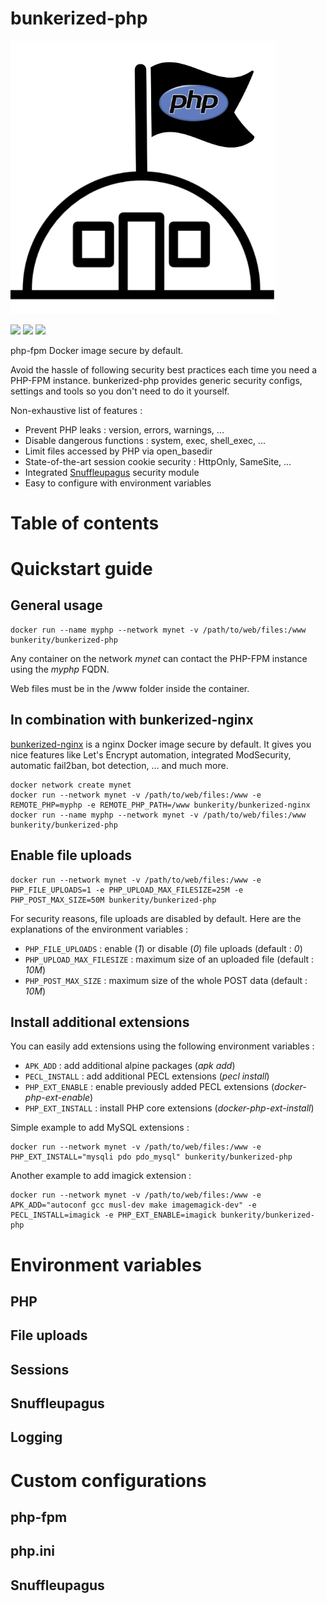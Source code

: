 # bunkerized-php

<img src="https://github.com/bunkerity/bunkerized-php/blob/master/logo.png?raw=true" width="425" />

<img src="https://img.shields.io/badge/PHP-7.4.11-blue" /> <img src="https://img.shields.io/docker/cloud/build/bunkerity/bunkerized-php" /> <img src="https://img.shields.io/github/last-commit/bunkerity/bunkerized-php" />

php-fpm Docker image secure by default.

Avoid the hassle of following security best practices each time you need a PHP-FPM instance. bunkerized-php provides generic security configs, settings and tools so you don't need to do it yourself.

Non-exhaustive list of features :
- Prevent PHP leaks : version, errors, warnings, ...
- Disable dangerous functions : system, exec, shell_exec, ...
- Limit files accessed by PHP via open_basedir
- State-of-the-art session cookie security : HttpOnly, SameSite, ...
- Integrated [Snuffleupagus](https://snuffleupagus.readthedocs.io) security module
- Easy to configure with environment variables

# Table of contents

# Quickstart guide

## General usage

```
docker run --name myphp --network mynet -v /path/to/web/files:/www bunkerity/bunkerized-php
```

Any container on the network *mynet* can contact the PHP-FPM instance using the *myphp* FQDN.

Web files must be in the /www folder inside the container.

## In combination with bunkerized-nginx

[bunkerized-nginx](https://github.com/bunkerity/bunkerized-nginx) is a nginx Docker image secure by default. It gives you nice features like Let's Encrypt automation, integrated ModSecurity, automatic fail2ban, bot detection, ... and much more.

```
docker network create mynet
docker run --network mynet -v /path/to/web/files:/www -e REMOTE_PHP=myphp -e REMOTE_PHP_PATH=/www bunkerity/bunkerized-nginx
docker run --name myphp --network mynet -v /path/to/web/files:/www bunkerity/bunkerized-php
```

## Enable file uploads

```
docker run --network mynet -v /path/to/web/files:/www -e PHP_FILE_UPLOADS=1 -e PHP_UPLOAD_MAX_FILESIZE=25M -e PHP_POST_MAX_SIZE=50M bunkerity/bunkerized-php
```

For security reasons, file uploads are disabled by default. Here are the explanations of the environment variables :
- `PHP_FILE_UPLOADS` : enable (*1*) or disable (*0*) file uploads (default : *0*)
- `PHP_UPLOAD_MAX_FILESIZE` : maximum size of an uploaded file (default : *10M*)
- `PHP_POST_MAX_SIZE` : maximum size of the whole POST data (default : *10M*)

## Install additional extensions

You can easily add extensions using the following environment variables :
- `APK_ADD` : add additional alpine packages (*apk add*)
- `PECL_INSTALL` : add additional PECL extensions (*pecl install*)
- `PHP_EXT_ENABLE` : enable previously added PECL extensions (*docker-php-ext-enable*)
- `PHP_EXT_INSTALL` : install PHP core extensions (*docker-php-ext-install*)

Simple example to add MySQL extensions :

```
docker run --network mynet -v /path/to/web/files:/www -e PHP_EXT_INSTALL="mysqli pdo pdo_mysql" bunkerity/bunkerized-php
```

Another example to add imagick extension :

```
docker run --network mynet -v /path/to/web/files:/www -e APK_ADD="autoconf gcc musl-dev make imagemagick-dev" -e PECL_INSTALL=imagick -e PHP_EXT_ENABLE=imagick bunkerity/bunkerized-php
```

# Environment variables

## PHP

## File uploads

## Sessions

## Snuffleupagus

## Logging

# Custom configurations

## php-fpm

## php.ini

## Snuffleupagus

